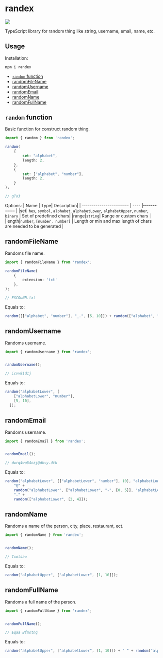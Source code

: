 # randex

<a href="https://www.npmjs.com/package/randex">
    <img src="https://nodei.co/npm/randex.png?mini=true">
</a>

TypeScript library for random thing like string, username, email, name, etc.

## Usage

Installation:

```js
npm i randex
```

- [`random` function](#random-function)
- [randomFileName](#randomfilename)
- [randomUsername](#randomfilename)
- [randomEmail](#randomfilename)
- [randomName](#randomfilename)
- [randomFullName](#randomfilename)


## `random` function

Basic function for construct random thing.

```ts
import { random } from 'randex';

random(
    {
        set: "alphabet",
        length: 2,
    },
    {
        set: ["alphabet", "number"],
        length: 2,
    }
);

// gTo3
```

Options:
| Name                     |  Type| Description|
| ------------------------ | ---- |------------ |
|set| `hex`, `symbol`, `alphabet`, `alphabetLower`, `alphabetUpper`, `number`, `binary` | Set of predefined chars|
|range|`string`| Range or custom chars |
|length|`number`, `[number, number]` | Length or min and max length of chars are needed to be generated |



## randomFileName

Randoms file name.

```ts
import { randomFileName } from 'randex';

randomFileName(
    {
        extension: 'txt'
    },
);

// FSCOuNN.txt
```

Equals to: 
```ts
random([["alphabet", "number"], "_.", [5, 10]]) + random(["alphabet", "number"]) + "." + (extension ? extension : random(["alphabetLower", [2, 5]]));
```

## randomUsername

Randoms username.

```ts
import { randomUsername } from 'randex';


randomUsername();

// icvv81d1j
```

Equals to: 
```ts
random("alphabetLower", [
    ["alphabetLower", "number"],
    [5, 10],
  ]);
```

## randomEmail

Randoms username.

```ts
import { randomEmail } from 'randex';


randomEmail();

// dwrq4wu54nzj@dhvy.dtk
```

Equals to: 
```ts
random("alphabetLower", [["alphabetLower", "number"], 10], "alphabetLower") +
    "@" +
    random("alphabetLower", ["alphabetLower", "-", [0, 5]], "alphabetLower") +
    "." +
    random(["alphabetLower", [2, 4]]);
```

## randomName

Randoms a name of the person, city, place, restaurant, ect.

```ts
import { randomName } from 'randex';


randomName();

// Txotsaw
```

Equals to: 
```ts
random("alphabetUpper", ["alphabetLower", [1, 10]]);
```

## randomFullName

Randoms a full name of the person.

```ts
import { randomFullName } from 'randex';


randomFullName();

// Eqaa Bfmotnq
```

Equals to: 
```ts
random("alphabetUpper", ["alphabetLower", [1, 10]]) + " " + random("alphabetUpper", ["alphabetLower", [1, 10]]);
```

